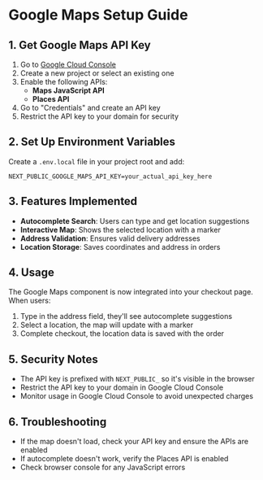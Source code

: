 # Google Maps Setup Guide

## 1. Get Google Maps API Key

1. Go to [Google Cloud Console](https://console.cloud.google.com/)
2. Create a new project or select an existing one
3. Enable the following APIs:
   - **Maps JavaScript API**
   - **Places API**
4. Go to "Credentials" and create an API key
5. Restrict the API key to your domain for security

## 2. Set Up Environment Variables

Create a `.env.local` file in your project root and add:

```env
NEXT_PUBLIC_GOOGLE_MAPS_API_KEY=your_actual_api_key_here
```

## 3. Features Implemented

- **Autocomplete Search**: Users can type and get location suggestions
- **Interactive Map**: Shows the selected location with a marker
- **Address Validation**: Ensures valid delivery addresses
- **Location Storage**: Saves coordinates and address in orders

## 4. Usage

The Google Maps component is now integrated into your checkout page. When users:

1. Type in the address field, they'll see autocomplete suggestions
2. Select a location, the map will update with a marker
3. Complete checkout, the location data is saved with the order

## 5. Security Notes

- The API key is prefixed with `NEXT_PUBLIC_` so it's visible in the browser
- Restrict the API key to your domain in Google Cloud Console
- Monitor usage in Google Cloud Console to avoid unexpected charges

## 6. Troubleshooting

- If the map doesn't load, check your API key and ensure the APIs are enabled
- If autocomplete doesn't work, verify the Places API is enabled
- Check browser console for any JavaScript errors

